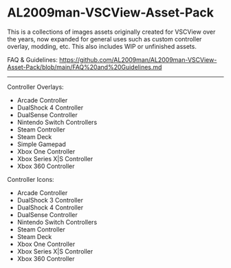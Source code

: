# AL2009man-VSCView-Asset-Pack

This is a collections of images assets originally created for VSCView over the years, now expanded for general uses such as custom controller overlay, modding, etc. This also includes WIP or unfinished assets.


FAQ & Guidelines: https://github.com/AL2009man/AL2009man-VSCView-Asset-Pack/blob/main/FAQ%20and%20Guidelines.md

---


Controller Overlays: 

* Arcade Controller
* DualShock 4 Controller
* DualSense Controller
* Nintendo Switch Controllers
* Steam Controller
* Steam Deck
* Simple Gamepad
* Xbox One  Controller
* Xbox Series X|S Controller
* Xbox 360 Controller

Controller Icons:

* Arcade Controller
* DualShock 3 Controller
* DualShock 4 Controller
* DualSense Controller
* Nintendo Switch Controllers
* Steam Controller
* Steam Deck
* Xbox One  Controller
* Xbox Series X|S Controller
* Xbox 360 Controller
